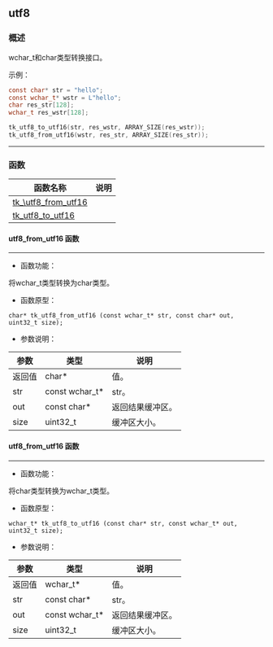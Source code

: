 ## utf8
### 概述
 wchar_t和char类型转换接口。

 示例：

 ```c
 const char* str = "hello";
 const wchar_t* wstr = L"hello";
 char res_str[128];
 wchar_t res_wstr[128];

 tk_utf8_to_utf16(str, res_wstr, ARRAY_SIZE(res_wstr));
 tk_utf8_from_utf16(wstr, res_str, ARRAY_SIZE(res_str));
 ```


----------------------------------
### 函数
<p id="utf8_methods">

| 函数名称 | 说明 | 
| -------- | ------------ | 
| <a href="#tk_utf8_from_utf16">tk_\utf8\_from\_utf16</a> |  |
| <a href="#tk_utf8_to_utf16">tk\_utf8\_to\_utf16</a> |  |
#### utf8\_from\_utf16 函数
-----------------------

* 函数功能：

> <p id="tk_utf8_from_utf16">
 将wchar_t类型转换为char类型。





* 函数原型：

```
char* tk_utf8_from_utf16 (const wchar_t* str, const char* out, uint32_t size);
```

* 参数说明：

| 参数 | 类型 | 说明 |
| -------- | ----- | --------- |
| 返回值 | char* | 值。 |
| str | const wchar\_t* | str。 |
| out | const char* | 返回结果缓冲区。 |
| size | uint32\_t | 缓冲区大小。 |
#### utf8\_from\_utf16 函数
-----------------------

* 函数功能：

> <p id="tk_utf8_to_utf16">
 将char类型转换为wchar_t类型。





* 函数原型：

```
wchar_t* tk_utf8_to_utf16 (const char* str, const wchar_t* out, uint32_t size);
```

* 参数说明：

| 参数 | 类型 | 说明 |
| -------- | ----- | --------- |
| 返回值 | wchar\_t* | 值。 |
| str | const char* | str。 |
| out | const wchar\_t* | 返回结果缓冲区。 |
| size | uint32\_t | 缓冲区大小。 |
